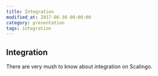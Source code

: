 ```yaml
---
title: Integration
modified_at: 2017-06-30 00:00:00
category: presentation
tags: integration
---
```


## Integration

There are very mush to know about integration on Scalingo.
